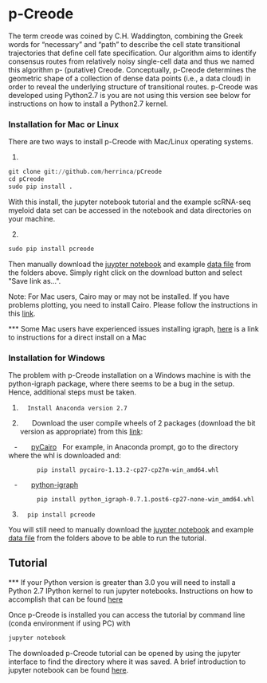 # **p-Creode**

The term creode was coined by C.H. Waddington, combining the Greek words for “necessary” and “path” to describe the cell state transitional trajectories that define cell fate specification. Our algorithm aims to identify consensus routes from relatively noisy single-cell data and thus we named this algorithm p- (putative) Creode. Conceptually, p-Creode determines the geometric shape of a collection of dense data points (i.e., a data cloud) in order to reveal the underlying structure of transitional routes. p-Creode was developed using Python2.7 is you are not using this version see below for instructions on how to install a Python2.7 kernel.  

### Installation for Mac or Linux

There are two ways to install p-Creode with Mac/Linux operating systems.

1.
```python
git clone git://github.com/herrinca/pCreode
cd pCreode
sudo pip install .
```
With this install, the jupyter notebook tutorial and the example scRNA-seq myeloid data set can be accessed in the notebook and data directories on your machine.

2.
```python
sudo pip install pcreode
```
Then manually download the [juypter notebook](https://github.com/KenLauLab/pCreode/blob/master/notebooks/pCreode_tutorial.ipynb) and example [data file](https://github.com/KenLauLab/pCreode/blob/master/data/Myeloid_with_IDs.csv) from the folders above. Simply right click on the download button and select "Save link as...".

Note: For Mac users, Cairo may or may not be installed. If you have problems plotting, you need to install Cairo. Please follow the instructions in this [link](http://macappstore.org/cairo/).

*** Some Mac users have experienced issues installing igraph, [here](http://igraph.org/python/#pyinstallosx) is a link to instructions for a direct install on a Mac 

### Installation for Windows

The problem with p-Creode installation on a Windows machine is with the python-igraph package, where there seems to be a bug in the setup.  Hence, additional steps must be taken.
1.       Install Anaconda version 2.7
2.       Download the user compile wheels of 2 packages (download the bit version as appropriate) from this [link](http://www.lfd.uci.edu/~gohlke/pythonlibs/): 

    -       [pyCairo](http://www.lfd.uci.edu/~gohlke/pythonlibs/#pycairo)
  
            For example, in Anaconda prompt, go to the directory where the whl is downloaded and:  
   
            pip install pycairo-1.13.2-cp27-cp27m-win_amd64.whl
            
    -       [python-igraph](http://www.lfd.uci.edu/~gohlke/pythonlibs/#python-igraph)
    
            pip install python_igraph-0.7.1.post6-cp27-none-win_amd64.whl
    
3.       pip install pcreode

You will still need to manually download the [juypter notebook](https://github.com/KenLauLab/pCreode/blob/master/notebooks/pCreode_tutorial.ipynb) and example [data file](https://github.com/KenLauLab/pCreode/blob/master/data/Myeloid_with_IDs.csv) from the folders above to be able to run the tutorial.

## Tutorial

*** If your Python version is greater than 3.0 you will need to install a Python 2.7 IPython kernel to run jupyter notebooks. Instructions on how to accomplish that can be found [here](https://ipython.readthedocs.io/en/latest/install/kernel_install.html)

Once p-Creode is installed you can access the tutorial by command line (conda environment if using PC) with
```python
jupyter notebook
```
The downloaded p-Creode tutorial can be opened by using the jupyter interface to find the directory where it was saved. A brief introduction to jupyter notebook can be found [here](https://www.datacamp.com/community/tutorials/tutorial-jupyter-notebook#gs.P04bH=8).
